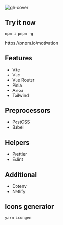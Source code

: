![gh-cover](https://user-images.githubusercontent.com/25357754/199942788-33ff28c3-2061-460b-8a4c-49620bc6dbc3.png)

## Try it now

```
npm i pnpm -g
```
https://pnpm.io/motivation

## Features

- Vite
- Vue
- Vue Router
- Pinia
- Axios
- Tailwind

## Preprocessors

- PostCSS
- Babel

## Helpers

- Prettier
- Eslint

## Additional

- Dotenv
- Netlify

## Icons generator

```
yarn icongen
```
